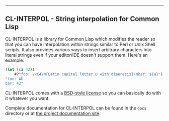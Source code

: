 --------------------------------------------------
CL-INTERPOL - String interpolation for Common Lisp
--------------------------------------------------

CL-INTERPOL is a library for Common Lisp which modifies the reader so
that you can have interpolation within strings similar to Perl or Unix Shell
scripts. It also provides various ways to insert arbitrary characters
into literal strings even if your editor/IDE doesn't support them.
Here's an example:

~~~lisp
(let ((a 42))
    #?"foo: \xC4\N{Latin capital letter U with diaeresis}\nbar: ${a}")
"foo: ÄÜ
bar: 42"
~~~

CL-INTERPOL comes with a [BSD-style
license](http://www.opensource.org/licenses/bsd-license.php) so you
can basically do with it whatever you want.

Complete documentation for CL-INTERPOL can be found in the `docs`
directory or at [the project documentation
site](http://edicl.github.io/cl-interpol/).
